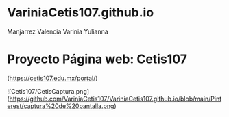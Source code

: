 # VariniaCetis107.github.io
Manjarrez Valencia Varinia Yulianna

# Proyecto Página web: Cetis107

(https://cetis107.edu.mx/portal/)

![Cetis107/CetisCaptura.png]
(https://github.com/VariniaCetis107/VariniaCetis107.github.io/blob/main/Pinterest/captura%20de%20pantalla.png)

